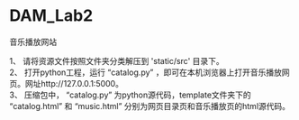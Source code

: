 # DAM_Lab2
音乐播放网站

1、 请将资源文件按照文件夹分类解压到 'static/src' 目录下。<br>
2、 打开python工程，运行 “catalog.py” ，即可在本机浏览器上打开音乐播放网页。网址http://127.0.0.1:5000。 <br>
3、 压缩包中， “catalog.py” 为python源代码，template文件夹下的 “catalog.html” 和 “music.html” 分别为网页目录页和音乐播放页的html源代码。
